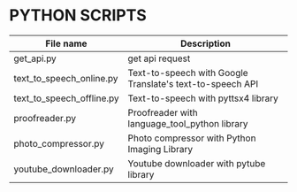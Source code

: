 # PYTHON SCRIPTS

| File name                   | Description                                                                   |
|-----------------------------|-------------------------------------------------------------------------------|
| get_api.py                  | get api request                                                               |
| text_to_speech_online.py    | Text-to-speech with Google Translate's text-to-speech API                     |
| text_to_speech_offline.py   | Text-to-speech with pyttsx4 library                                           |
| proofreader.py              | Proofreader with language_tool_python library                                 |
| photo_compressor.py         | Photo compressor with Python Imaging Library                                  |
| youtube_downloader.py       | Youtube downloader with pytube library                                        | 
